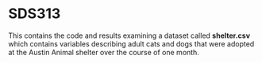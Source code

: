 # SDS313


This contains the code and results examining a dataset called __shelter.csv__ which contains variables describing adult cats and dogs that were adopted at the Austin Animal shelter over the course of one month.
